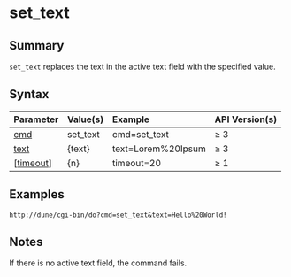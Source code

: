 # set\_text #
## Summary ##

`set_text` replaces the text in the active text field with the specified value.

## Syntax ##

| **Parameter**         | **Value(s)** | **Example**          | **API Version(s)** |
|:----------------------|:-------------|:---------------------|:-------------------|
| [cmd](Cmd.md)           | set\_text    | cmd=set\_text        | ≥ 3                |
| [text](Text.md)         | {text}       | text=Lorem%20Ipsum   | ≥ 3                |
| [[timeout](Timeout.md)] | {n}          | timeout=20           | ≥ 1                |

## Examples ##

`http://dune/cgi-bin/do?cmd=set_text&text=Hello%20World!`

## Notes ##

If there is no active text field, the command fails.